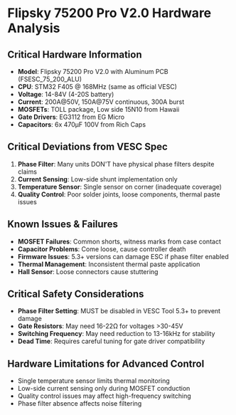 # Flipsky 75200 Pro V2.0 Hardware Analysis

## Critical Hardware Information
- **Model**: Flipsky 75200 Pro V2.0 with Aluminum PCB (FSESC_75_200_ALU)
- **CPU**: STM32 F405 @ 168MHz (same as official VESC)
- **Voltage**: 14-84V (4-20S battery)
- **Current**: 200A@50V, 150A@75V continuous, 300A burst
- **MOSFETs**: TOLL package, Low side 15N10 from Hawaii
- **Gate Drivers**: EG3112 from EG Micro
- **Capacitors**: 6x 470µF 100V from Rich Caps

## Critical Deviations from VESC Spec
1. **Phase Filter**: Many units DON'T have physical phase filters despite claims
2. **Current Sensing**: Low-side shunt implementation only
3. **Temperature Sensor**: Single sensor on corner (inadequate coverage)
4. **Quality Control**: Poor solder joints, loose components, thermal paste issues

## Known Issues & Failures
- **MOSFET Failures**: Common shorts, witness marks from case contact
- **Capacitor Problems**: Come loose, cause controller death
- **Firmware Issues**: 5.3+ versions can damage ESC if phase filter enabled
- **Thermal Management**: Inconsistent thermal paste application
- **Hall Sensor**: Loose connectors cause stuttering

## Critical Safety Considerations
- **Phase Filter Setting**: MUST be disabled in VESC Tool 5.3+ to prevent damage
- **Gate Resistors**: May need 16-22Ω for voltages >30-45V
- **Switching Frequency**: May need reduction to 13-16kHz for stability
- **Dead Time**: Requires careful tuning for gate driver compatibility

## Hardware Limitations for Advanced Control
- Single temperature sensor limits thermal monitoring
- Low-side current sensing only during MOSFET conduction
- Quality control issues may affect high-frequency switching
- Phase filter absence affects noise filtering